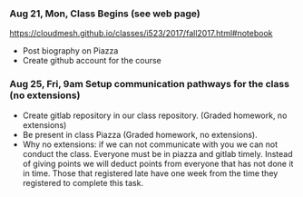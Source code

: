 ### Aug 21, Mon, Class Begins (see web page)
https://cloudmesh.github.io/classes/i523/2017/fall2017.html#notebook
* Post biography on Piazza
* Create github account for the course

### Aug 25, Fri, 9am Setup communication pathways for the class (no extensions)
* Create gitlab repository in our class repository. (Graded homework, no extensions)
* Be present in class Piazza (Graded homework, no extensions).
* Why no extensions: if we can not communicate with you we can not conduct the class. Everyone must be in piazza and gitlab timely. Instead of giving points we will deduct points from everyone that has not done it in time. Those that registered late have one week from the time they registered to complete this task.
